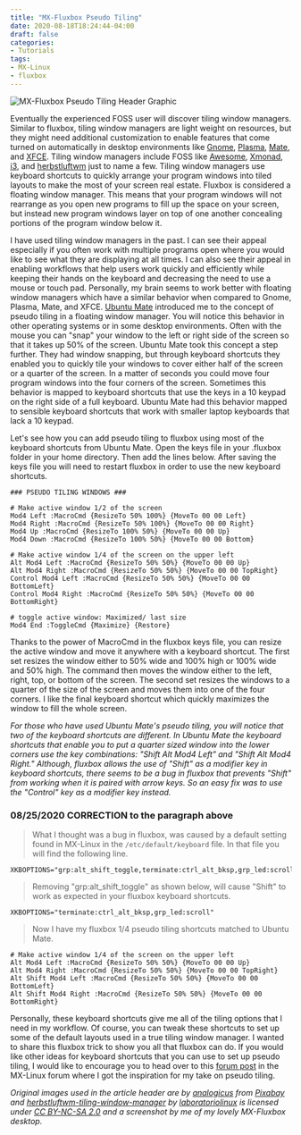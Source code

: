 ```yaml
---
title: "MX-Fluxbox Pseudo Tiling"
date: 2020-08-18T18:24:44-04:00
draft: false
categories:
- Tutorials
tags:
- MX-Linux
- fluxbox
---
```


![MX-Fluxbox Pseudo Tiling Header Graphic](/img/mxfb-pseudo-header.png)

Eventually the experienced FOSS user will discover tiling window managers. Similar to fluxbox, tiling window managers are light weight on resources, but they might need additional customization to enable features that come turned on automatically in desktop environments like [Gnome](https://www.gnome.org/), [Plasma](https://kde.org/plasma-desktop), [Mate](https://mate-desktop.org/), and [XFCE](https://www.xfce.org/). Tiling window managers include FOSS like [Awesome](https://awesomewm.org/), [Xmonad](https://xmonad.org/), [i3](https://i3wm.org/), and [herbstluftwm](https://herbstluftwm.org/) just to name a few. Tiling window managers use keyboard shortcuts to quickly arrange your program windows into tiled layouts to make the most of your screen real estate. Fluxbox is considered a floating window manager. This means that your program windows will not rearrange as you open new programs to fill up the space on your screen, but instead new program windows layer on top of one another concealing portions of the program window below it.

I have used tiling window managers in the past. I can see their appeal especially if you often work with multiple programs open where you would like to see what they are displaying at all times. I can also see their appeal in enabling workflows that help users work quickly and efficiently while keeping their hands on the keyboard and decreasing the need to use a mouse or touch pad. Personally, my brain seems to work better with floating window managers which have a similar behavior when compared to Gnome, Plasma, Mate, and XFCE. [Ubuntu Mate](https://ubuntu-mate.org/) introduced me to the concept of pseudo tiling in a floating window manager. You will notice this behavior in other operating systems or in some desktop environments. Often with the mouse you can "snap" your window to the left or right side of the screen so that it takes up 50% of the screen. Ubuntu Mate took this concept a step further. They had window snapping, but through keyboard shortcuts they enabled you to quickly tile your windows to cover either half of the screen or a quarter of the screen. In a matter of seconds you could move four program windows into the four corners of the screen. Sometimes this behavior is mapped to keyboard shortcuts that use the keys in a 10 keypad on the right side of a full keyboard. Ubuntu Mate had this behavior mapped to sensible keyboard shortcuts that work with smaller laptop keyboards that lack a 10 keypad.

Let's see how you can add pseudo tiling to fluxbox using most of the keyboard shortcuts from Ubuntu Mate. Open the keys file in your .fluxbox folder in your home directory. Then add the lines below. After saving the keys file you will need to restart fluxbox in order to use the new keyboard shortcuts.

	### PSEUDO TILING WINDOWS ###

	# Make active window 1/2 of the screen
	Mod4 Left :MacroCmd {ResizeTo 50% 100%} {MoveTo 00 00 Left}
	Mod4 Right :MacroCmd {ResizeTo 50% 100%} {MoveTo 00 00 Right}
	Mod4 Up :MacroCmd {ResizeTo 100% 50%} {MoveTo 00 00 Up}
	Mod4 Down :MacroCmd {ResizeTo 100% 50%} {MoveTo 00 00 Bottom}

	# Make active window 1/4 of the screen on the upper left
	Alt Mod4 Left :MacroCmd {ResizeTo 50% 50%} {MoveTo 00 00 Up}
	Alt Mod4 Right :MacroCmd {ResizeTo 50% 50%} {MoveTo 00 00 TopRight}
	Control Mod4 Left :MacroCmd {ResizeTo 50% 50%} {MoveTo 00 00 BottomLeft}
	Control Mod4 Right :MacroCmd {ResizeTo 50% 50%} {MoveTo 00 00 BottomRight}

	# toggle active window: Maximized/ last size
	Mod4 End :ToggleCmd {Maximize} {Restore}

Thanks to the power of MacroCmd in the fluxbox keys file, you can resize the active window and move it anywhere with a keyboard shortcut. The first set resizes the window either to 50% wide and 100% high or 100% wide and 50% high. The command then moves the window either to the left, right, top, or bottom of the screen. The second set resizes the windows to a quarter of the size of the screen and moves them into one of the four corners. I like the final keyboard shortcut which quickly maximizes the window to fill the whole screen.

*For those who have used Ubuntu Mate's pseudo tiling, you will notice that two of the keyboard shortcuts are different. In Ubuntu Mate the keyboard shortcuts that enable you to put a quarter sized window into the lower corners use the key combinations: "Shift Alt Mod4 Left" and "Shift Alt Mod4 Right." Although, fluxbox allows the use of "Shift" as a modifier key in keyboard shortcuts, there seems to be a bug in fluxbox that prevents "Shift" from working when it is paired with arrow keys. So an easy fix was to use the "Control" key as a modifier key instead.*

### 08/25/2020 CORRECTION to the paragraph above

> What I thought was a bug in fluxbox, was caused by a default setting found in MX-Linux in the `/etc/default/keyboard` file. In that file you will find the following line.

	XKBOPTIONS="grp:alt_shift_toggle,terminate:ctrl_alt_bksp,grp_led:scroll"

> Removing "grp:alt_shift_toggle" as shown below, will cause "Shift" to work as expected in your fluxbox keyboard shortcuts.

	XKBOPTIONS="terminate:ctrl_alt_bksp,grp_led:scroll"
	
> Now I have my fluxbox 1/4 pseudo tiling shortcuts matched to Ubuntu Mate.

	# Make active window 1/4 of the screen on the upper left
	Alt Mod4 Left :MacroCmd {ResizeTo 50% 50%} {MoveTo 00 00 Up}
	Alt Mod4 Right :MacroCmd {ResizeTo 50% 50%} {MoveTo 00 00 TopRight}
	Alt Shift Mod4 Left :MacroCmd {ResizeTo 50% 50%} {MoveTo 00 00 BottomLeft}
	Alt Shift Mod4 Right :MacroCmd {ResizeTo 50% 50%} {MoveTo 00 00 BottomRight}

Personally, these keyboard shortcuts give me all of the tiling options that I need in my workflow. Of course, you can tweak these shortcuts to set up some of the default layouts used in a true tiling window manager. I wanted to share this fluxbox trick to show you all that fluxbox can do. If you would like other ideas for keyboard shortcuts that you can use to set up pseudo tiling, I would like to encourage you to head over to this [forum post](https://forum.mxlinux.org/viewtopic.php?f=143&t=55779) in the MX-Linux forum where I got the inspiration for my take on pseudo tiling.

*Original images used in the article header are by [analogicus](https://pixabay.com/users/analogicus-8164369/?utm_source=link-attribution&amp;utm_medium=referral&amp;utm_campaign=image&amp;utm_content=4243189) from [Pixabay](https://pixabay.com/?utm_source=link-attribution&amp;utm_medium=referral&amp;utm_campaign=image&amp;utm_content=4243189) and [herbstluftwm-tiling-window-manager](https://www.flickr.com/photos/133825397@N08/39830472585) by [laboratoriolinux](https://www.flickr.com/photos/133825397@N08) is licensed under [CC BY-NC-SA 2.0](https://creativecommons.org/licenses/by-nc-sa/2.0/?ref=ccsearch&atype=html) and a screenshot by me of my lovely MX-Fluxbox desktop.*
